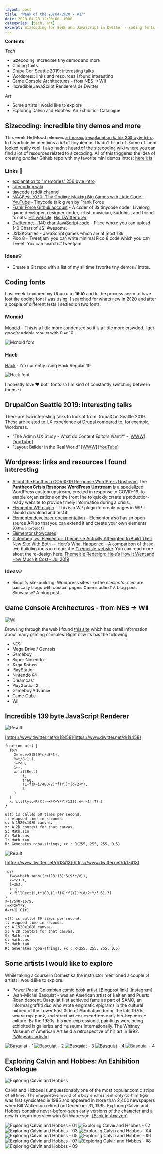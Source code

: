 ```yaml
---
layout: post
title: "Week of the 20/04/2020 - #17"
date: 2020-04-20 12:00:00 -0000
categories: [tech, art]
excerpt: Sizecoding for 8086 and JavaScript in Dwitter - coding fonts - DrupalCon 2019 interesting talks - Wordpress Elementor plugin links - Game Console Architectures - Basquiat and Calvin and Hobbes.
---
```


**Contents**

*Tech*

- Sizecoding: incredible tiny demos and more
- Coding fonts
- DrupalCon Seattle 2019: interesting talks
- Wordpress: links and resources I found interesting
- Game Console Architectures - from NES -> WII
- Incredible JavaScript Renderers de Dwitter

*Art*

- Some artists I would like to explore
- Exploring Calvin and Hobbes: An Exhibition Catalogue 


## Sizecoding: incredible tiny demos and more

This week HellMood released [a thorough explanation to his 256 byte intro](http://www.sizecoding.org/wiki/Memories). In his article he mentions a *lot* of tiny demos I hadn't head of. Some of them looked really cool. I also hadn't heard of the [sizecoding wiki](http://www.sizecoding.org/wiki/Main_Page) where you can find a lot of resources related to sizecoding. All of this triggered the idea of creating *another* Github repo with my favorite mini demos intros: [here it is](https://github.com/cesarmiquel/tiny-demos)


### Links 🔗

- [explanation to "memories" 256 byte intro](http://www.sizecoding.org/wiki/Memories)
- [sizecoding wiki](http://www.sizecoding.org/wiki/Main_Page)
- [tinycode reddit channel](https://www.reddit.com/r/tinycode/)
- [MAGFest 2020: Tiny Coding: Making Big Games with Little Code - YouTube](https://www.youtube.com/watch?v=8ogKnN3t7Nw) - Tinycode talk given by Frank Force
- [Frank Force Github account](https://github.com/KilledByAPixel) - A coder of JS tinycode coder. Livelong game developer, designer, coder, artist, musician, Buddhist, and friend to cats. [His website](https://frankforce.com/). [His DWitter user](https://www.dwitter.net/u/KilledByAPixel)
- [Dwitter.net - 140 char JavaScript code](https://www.dwitter.net/) - Place where you can upload 140 Chars of JS. Awesome.
- [JS13KGames](https://js13kgames.com/) - JavaScript games which are at most 13k
- Pico 8 - Tweetjam: you can write minimal Pico 8 code which you can Tweet. You can search #Tweetjam

### Ideas💡

- Create a Git repo with a list of my all time favorite tiny demos / intros.

## Coding fonts

Last week I updated my Ubuntu to **19.10** and in the process seem to have lost the coding font I was using. I searched for whats new in 2020 and after a couple of different tests I settled on two fonts:

### Monoid

[Monoid](https://larsenwork.com/monoid/) - This is a little more condensed so it is a little more crowded. I get good/readable results with 9 or 10.

![Monoid font](/assets/imgs/2020-04-20/monoid.png)


### Hack

[Hack](https://sourcefoundry.org/hack/) - I'm currently using Hack Regular 10

![Hack font](/assets/imgs/2020-04-20/hack-font.png?1)


I honestly love ❤️  both fonts so I'm kind of constantly switching between them :-).


## DrupalCon Seattle 2019: interesting talks

There are two interesting talks to look at from DrupalCon Seattle 2019. These are related to UX experience of Drupal compared to, for example, Wordpress.

- "The Admin UX Study - What do Content Editors Want?" - [[WWW]](https://events.drupal.org/seattle2019/sessions/admin-ux-study-what-do-content-editors-want) [[YouTube]](https://www.youtube.com/watch?v=4WNlEgWlR6Q)
- "Layout Builder in the Real World" [[WWW]](https://events.drupal.org/seattle2019/sessions/layout-builder-real-world) [[YouTube]](https://www.youtube.com/watch?v=84ioyh2QPBw)

## Wordpress: links and resources I found interesting

- [About the Pantheon COVID-19 Response WordPress Upstream](https://pantheon.io/docs/crisis-response-upstream) The **Pantheon Crisis Response WordPress Upstream** is a specialized WordPress custom upstream, created in response to COVID-19, to enable organizations on the front line to quickly create a production-ready website to provide timely information during a crisis.
- [Elementor WP plugin](https://elementor.com/) - This is a WP plugin to create pages in WP. I should download and test it.
- [Elementor developer documentation](https://developers.elementor.com/) - Elementor also has an open source API so that you can extend it and create your own elements. [[Github project]](https://github.com/elementor/elementor)
- [Elementor showcases](https://elementor.com/blog/category/showcase/)
- [Gutenberg vs. Elementor: ThemeIsle Actually Attempted to Build Their New Site With Both — Here’s What Happened](https://elementor.com/blog/gutenberg-vs-elementor/) - A comparison of these two building tools to create the [Themeisle website](https://themeisle.com/). You can read more about the re-design here: [ThemeIsle Redesign: Here’s How It Went and How Much It Cost - Jul 2019](https://www.codeinwp.com/blog/themeisle-redesign-2019/)

### Ideas💡

- Simplify site-building: Wordpress sites like the *elementor.com* are basically blogs with custom pages. Case studies? A blog post. Showcase? A blog post. 

## Game Console Architectures - from NES -> WII

![WII](/assets/imgs/2020-04-20/wii.png)

Browsing through the web I found [this site](https://copetti.org/projects/consoles/) which has detail information about many gaming consoles. Right now its has the following:

- NES
- Mega Drive / Genesis
- Gameboy
- Super Nintendo
- Sega Saturn
- PlayStation
- Nintendo 64
- Dreamcast
- PlayStation 2
- Gameboy Advance
- Game Cube
- Wii

## Incredible 139 byte JavaScript Renderer

![Result](/assets/imgs/2020-04-20/render-01.png)

[https://www.dwitter.net/d/18458](https://www.dwitter.net/d/18458)

```
function u(t) {
  for(
    X=f=c=>S(S(9*c/d)*t),
    Y=t/8-1.1,
    i=2e3;
    i--;
    x.fillRect(
        i,
        t*60,
        (1+f(X=i/480-2)*f(Y))*(d/2+Y),
        3
    )
  )
  x.fillStyle=R(C(r=X*X+Y*Y)*125),d=r>1||T(r)
}

u(t) is called 60 times per second.
t: elapsed time in seconds.
c: A 1920x1080 canvas.
x: A 2D context for that canvas.
S: Math.sin
C: Math.cos
T: Math.tan
R: Generates rgba-strings, ex.: R(255, 255, 255, 0.5)
```

![Result](/assets/imgs/2020-04-20/render-02.png)

[https://www.dwitter.net/d/18413](https://www.dwitter.net/d/18413)

```
for(
  f=c=>Math.tanh((r>1?3:13)*S(9*c/d)),
  Y=t/3-1,
  i=2e3;
  i--;
  x.fillRect(i,t*180,(1+f(X)*f(Y))*(d/2+Y/3.6),3)
)
X=i/540-16/9,
r=X*X+Y*Y,
d=r>1||C(r)

u(t) is called 60 times per second.
t: elapsed time in seconds.
c: A 1920x1080 canvas.
x: A 2D context for that canvas.
S: Math.sin
C: Math.cos
T: Math.tan
R: Generates rgba-strings, ex.: R(255, 255, 255, 0.5)
```


## Some artists I would like to explore

While taking a course in Domestika the instructor mentioned a couple of artists I would like to explore.

- Power Paola: Colombian comic book artist. [[Blogpost link]](http://powerpaola.blogspot.com/) [[Instagram]](https://www.instagram.com/powerpaola)
- Jean-Michel Basquiat - was an American artist of Haitian and Puerto Rican descent. Basquiat first achieved fame as part of SAMO, an informal graffiti duo who wrote enigmatic epigrams in the cultural hotbed of the Lower East Side of Manhattan during the late 1970s, where rap, punk, and street art coalesced into early hip-hop music culture. By the 1980s, his neo-expressionist paintings were being exhibited in galleries and museums internationally. The Whitney Museum of American Art held a retrospective of his art in 1992. [[Wikipedia article]](https://en.wikipedia.org/wiki/Jean-Michel_Basquiat)

![Basquiat - 1](/assets/imgs/2020-04-20/basquiat-01.jpg?1)
![Basquiat - 2](/assets/imgs/2020-04-20/basquiat-02.jpg)
![Basquiat - 3](/assets/imgs/2020-04-20/basquiat-03.jpg)
![Basquiat - 4](/assets/imgs/2020-04-20/basquiat-04.jpg)
![Basquiat - 4](/assets/imgs/2020-04-20/basquiat-05.jpg)

## Exploring Calvin and Hobbes: An Exhibition Catalogue

![Exploring Calvin and Hobbes](/assets/imgs/2020-04-20/ecah-00.png)

Calvin and Hobbes is unquestionably one of the most popular comic strips of all time. The imaginative world of a boy and his real-only-to-him tiger was first syndicated in 1985 and appeared in more than 2,400 newspapers when Bill Watterson retired on December 31, 1995. Exploring Calvin and Hobbes contains never-before-seen early versions of the character and a new in-depth interview with Bill Watterson. [[Book in Amazon]](https://www.amazon.com/-/es/Bill-Watterson/dp/1449460364)

![Exploring Calvin and Hobbes - 01](/assets/imgs/2020-04-20/ecah-01.jpg)
![Exploring Calvin and Hobbes - 02](/assets/imgs/2020-04-20/ecah-02.jpg)
![Exploring Calvin and Hobbes - 03](/assets/imgs/2020-04-20/ecah-03.jpg)
![Exploring Calvin and Hobbes - 04](/assets/imgs/2020-04-20/ecah-04.jpg)
![Exploring Calvin and Hobbes - 05](/assets/imgs/2020-04-20/ecah-05.jpg)
![Exploring Calvin and Hobbes - 06](/assets/imgs/2020-04-20/ecah-06.jpg)
![Exploring Calvin and Hobbes - 07](/assets/imgs/2020-04-20/ecah-07.jpg)
![Exploring Calvin and Hobbes - 08](/assets/imgs/2020-04-20/ecah-08.jpg)
![Exploring Calvin and Hobbes - 09](/assets/imgs/2020-04-20/ecah-09.jpg)
